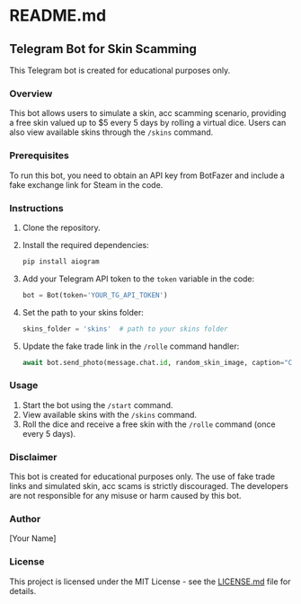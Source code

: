 # README.md

## Telegram Bot for Skin Scamming

This Telegram bot is created for educational purposes only.

### Overview

This bot allows users to simulate a skin, acc scamming scenario, providing a free skin valued up to $5 every 5 days by rolling a virtual dice. Users can also view available skins through the `/skins` command.

### Prerequisites

To run this bot, you need to obtain an API key from BotFazer and include a fake exchange link for Steam in the code.

### Instructions

1. Clone the repository.
2. Install the required dependencies:

    ```bash
    pip install aiogram
    ```

3. Add your Telegram API token to the `token` variable in the code:

    ```python
    bot = Bot(token='YOUR_TG_API_TOKEN')
    ```

4. Set the path to your skins folder:

    ```python
    skins_folder = 'skins'  # path to your skins folder
    ```

5. Update the fake trade link in the `/rolle` command handler:

    ```python
    await bot.send_photo(message.chat.id, random_skin_image, caption="Congratulations! You won a skin! Confirm the trade using this link\nFAKE_TRADE_LINK")
    ```

### Usage

1. Start the bot using the `/start` command.
2. View available skins with the `/skins` command.
3. Roll the dice and receive a free skin with the `/rolle` command (once every 5 days).

### Disclaimer

This bot is created for educational purposes only. The use of fake trade links and simulated skin, acc scams is strictly discouraged. The developers are not responsible for any misuse or harm caused by this bot.

### Author

[Your Name]

### License

This project is licensed under the MIT License - see the [LICENSE.md](LICENSE.md) file for details.
